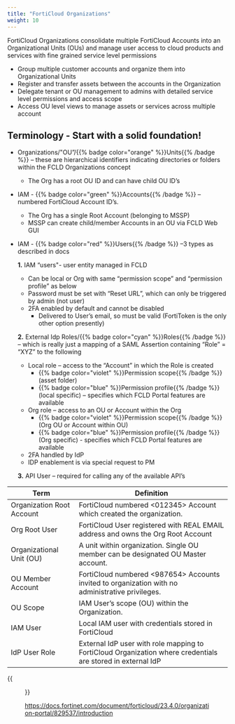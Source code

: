 ```yaml
---
title: "FortiCloud Organizations"
weight: 10
---
```


FortiCloud Organizations consolidate multiple FortiCloud Accounts into an Organizational Units (OUs) and manage user access to cloud products and services with fine grained service level permissions

- Group multiple customer accounts and organize them into Organizational Units
- Register and transfer assets between the accounts in the Organization
- Delegate tenant or OU management to admins with detailed service level permissions and access scope
- Access OU level views to manage assets or services across multiple account

## Terminology - Start with a solid foundation! 

- Organizations/"OU”/{{% badge color="orange" %}}Units{{% /badge %}} – these are hierarchical identifiers indicating directories or folders within the FCLD Organizations concept 
  - The Org has a root OU ID and can have child OU ID’s 
- IAM - {{% badge color="green" %}}Accounts{{% /badge %}} – numbered FortiCloud Account ID’s. 
  - The Org has a single Root Account (belonging to MSSP)
  - MSSP can create child/member Accounts in an OU via FCLD Web GUI 
- IAM - {{% badge color="red" %}}Users{{% /badge %}} –3 types as described in docs 

  **1.** IAM “users"- user entity managed in FCLD 
    - Can be local or Org with same “permission scope” and “permission profile” as below 
    - Password must be set with “Reset URL”, which can only be triggered by admin (not user)
    - 2FA enabled by default and cannot be disabled 
      - Delivered to User’s email, so must be valid (FortiToken is the only other option presently)

  **2.** External Idp Roles/{{% badge color="cyan" %}}Roles{{% /badge %}} – which is really just a mapping of a SAML Assertion containing “Role” = “XYZ” to the following 
    - Local role – access to the “Account” in which the Role is created 
      - {{% badge color="violet" %}}Permission scope{{% /badge %}} (asset folder)
      - {{% badge color="blue" %}}Permission profile{{% /badge %}} (local specific) – specifies which FCLD Portal features are available 
    - Org role – access to an OU or Account within the Org 
      - {{% badge color="violet" %}}Permission scope{{% /badge %}} (Org OU or Account within OU)
      - {{% badge color="blue" %}}Permission profile{{% /badge %}} (Org specific) - specifies which FCLD Portal features are available 
    - 2FA handled by IdP 
    - IDP enablement is via special request to PM 
    
  **3.** API User – required for calling any of the available API’s


| Term | Definition                                                                                                  |
| ---- |-------------------------------------------------------------------------------------------------------------|
| Organization Root Account  | FortiCloud numbered <012345> Account which created the organization.                                        |
| Org Root User | FortiCloud User registered with REAL EMAIL address and owns the Org Root Account                            |
| Organizational Unit (OU) | A unit within organization. Single OU member can be designated OU Master account.                           |
| OU Member Account | FortiCloud numbered <987654> Accounts invited to organization with no administrative privileges.            |
| OU Scope | IAM User’s scope (OU) within the Organization.                                                              |
| IAM User | Local IAM user with credentials stored in FortiCloud                                                        |
| IdP User Role | External IdP user with role mapping to FortiCloud Organization  where credentials are stored in external IdP |

{{<figure src="OrgHierarchy.png" alt="Organization Hierarchy" class="center" >}}

 https://docs.fortinet.com/document/forticloud/23.4.0/organization-portal/829537/introduction


